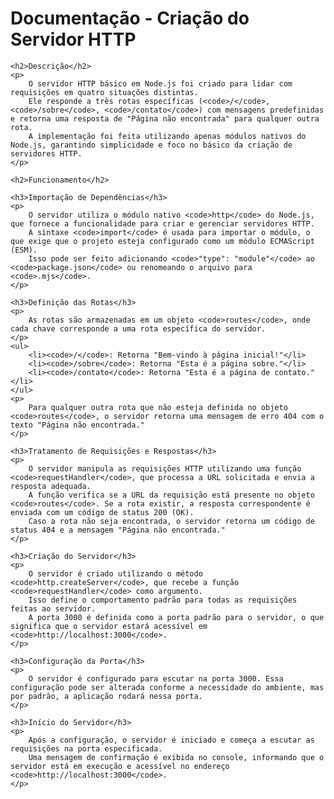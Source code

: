 <h1>Documentação - Criação do Servidor HTTP</h1>

    <h2>Descrição</h2>
    <p>
        O servidor HTTP básico em Node.js foi criado para lidar com requisições em quatro situações distintas.
        Ele responde a três rotas específicas (<code>/</code>, <code>/sobre</code>, <code>/contato</code>) com mensagens predefinidas e retorna uma resposta de "Página não encontrada" para qualquer outra rota.
        A implementação foi feita utilizando apenas módulos nativos do Node.js, garantindo simplicidade e foco no básico da criação de servidores HTTP.
    </p>

    <h2>Funcionamento</h2>

    <h3>Importação de Dependências</h3>
    <p>
        O servidor utiliza o módulo nativo <code>http</code> do Node.js, que fornece a funcionalidade para criar e gerenciar servidores HTTP.
        A sintaxe <code>import</code> é usada para importar o módulo, o que exige que o projeto esteja configurado como um módulo ECMAScript (ESM).
        Isso pode ser feito adicionando <code>"type": "module"</code> ao <code>package.json</code> ou renomeando o arquivo para <code>.mjs</code>.
    </p>

    <h3>Definição das Rotas</h3>
    <p>
        As rotas são armazenadas em um objeto <code>routes</code>, onde cada chave corresponde a uma rota específica do servidor.
    </p>
    <ul>
        <li><code>/</code>: Retorna "Bem-vindo à página inicial!"</li>
        <li><code>/sobre</code>: Retorna "Esta é a página sobre."</li>
        <li><code>/contato</code>: Retorna "Esta é a página de contato."</li>
    </ul>
    <p>
        Para qualquer outra rota que não esteja definida no objeto <code>routes</code>, o servidor retorna uma mensagem de erro 404 com o texto "Página não encontrada."
    </p>

    <h3>Tratamento de Requisições e Respostas</h3>
    <p>
        O servidor manipula as requisições HTTP utilizando uma função <code>requestHandler</code>, que processa a URL solicitada e envia a resposta adequada.
        A função verifica se a URL da requisição está presente no objeto <code>routes</code>. Se a rota existir, a resposta correspondente é enviada com um código de status 200 (OK).
        Caso a rota não seja encontrada, o servidor retorna um código de status 404 e a mensagem "Página não encontrada."
    </p>

    <h3>Criação do Servidor</h3>
    <p>
        O servidor é criado utilizando o método <code>http.createServer</code>, que recebe a função <code>requestHandler</code> como argumento.
        Isso define o comportamento padrão para todas as requisições feitas ao servidor.
        A porta 3000 é definida como a porta padrão para o servidor, o que significa que o servidor estará acessível em <code>http://localhost:3000</code>.
    </p>

    <h3>Configuração da Porta</h3>
    <p>
        O servidor é configurado para escutar na porta 3000. Essa configuração pode ser alterada conforme a necessidade do ambiente, mas por padrão, a aplicação rodará nessa porta.
    </p>

    <h3>Início do Servidor</h3>
    <p>
        Após a configuração, o servidor é iniciado e começa a escutar as requisições na porta especificada.
        Uma mensagem de confirmação é exibida no console, informando que o servidor está em execução e acessível no endereço <code>http://localhost:3000</code>.
    </p>
